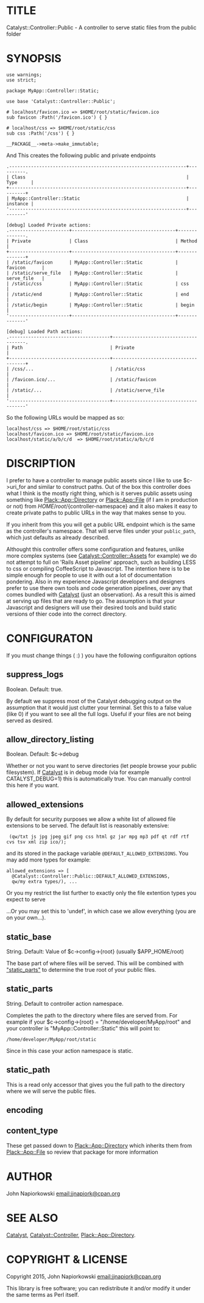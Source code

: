 # TITLE

Catalyst::Controller::Public - A controller to serve static files from the public folder

# SYNOPSIS

    use warnings;
    use strict;

    package MyApp::Controller::Static;

    use base 'Catalyst::Controller::Public';

    # localhost/favicon.ico => $HOME/root/static/favicon.ico
    sub favicon :Path('/favicon.ico') { }

    # localhost/css => $HOME/root/static/css
    sub css :Path('/css') { }

    __PACKAGE__->meta->make_immutable;

And This creates the following public and private endpoints

    .-----------------------------------------------------------------+----------.
    | Class                                                           | Type     |
    +-----------------------------------------------------------------+----------+
    | MyApp::Controller::Static                                       | instance |
    '-----------------------------------------------------------------+----------'

    [debug] Loaded Private actions:
    .----------------------+--------------------------------------+--------------.
    | Private              | Class                                | Method       |
    +----------------------+--------------------------------------+--------------+
    | /static/favicon      | MyApp::Controller::Static            | favicon      |
    | /static/serve_file   | MyApp::Controller::Static            | serve_file   |
    | /static/css          | MyApp::Controller::Static            | css          |
    | /static/end          | MyApp::Controller::Static            | end          |
    | /static/begin        | MyApp::Controller::Static            | begin        |
    '----------------------+--------------------------------------+--------------'

    [debug] Loaded Path actions:
    .-------------------------------------+--------------------------------------.
    | Path                                | Private                              |
    +-------------------------------------+--------------------------------------+
    | /css/...                            | /static/css                          |
    | /favicon.ico/...                    | /static/favicon                      |
    | /static/...                         | /static/serve_file                   |
    '-------------------------------------+--------------------------------------'

So the following URLs would be mapped as so:

    localhost/css => $HOME/root/static/css
    localhost/favicon.ico => $HOME/root/static/favicon.ico
    localhost/static/a/b/c/d  => $HOME/root/static/a/b/c/d

# DISCRIPTION

I prefer to have a controller to manage public assets since I like to use $c->uri\_for
and similar to construct paths.  Out of the box this controller does what I think is
the mostly right thing, which is it serves public assets using something like
[Plack::App::Directory](https://metacpan.org/pod/Plack::App::Directory) or [Plack::App::File](https://metacpan.org/pod/Plack::App::File) (if I am in production or not)
from $HOME/root/${controller-namespace} and it also makes it easy to create private
paths to public URLs in the way that makes sense to you.

If you inherit from this you will get a public URL endpoint which is the same as the
controller's namespace.  That will serve files under your `public_path`, which just
defaults as already described.

Althought this controller offers some configuration and features, unlike more complex
systems (see [Catalyst::Controller::Assets](https://metacpan.org/pod/Catalyst::Controller::Assets) for example) we do not attempt to full
on 'Rails Asset pipeline' approach, such as building LESS to css or compiling CoffeeScript
to Javascript.  The intention here is to be simple enough for people to use it with
out a lot of documentation pondering.  Also in my experience Javascript developers and
designers prefer to use there own tools and code generation pipelines, over any that
comes bundled with [Catalyst](https://metacpan.org/pod/Catalyst) (just an observation).  As a result this is aimed at
serving up files that are ready to go.  The assumption is that your Javascript and designers
will use their desired tools and build static versions of thier code into the correct
directory.

# CONFIGURATON

If you must change things ( :) ) you have the following configuraiton options

## suppress\_logs

Boolean.  Default: true.

By default we suppress most of the Catalyst debugging output on the assumption that it would 
just clutter your terminal.  Set this to a false value (like 0) if you want to see all the
full logs.  Useful if your files are not being served as desired.

## allow\_directory\_listing

Boolean.  Default: $c->debug

Whether or not you want to serve directories (let people browse your public filesystem).  If
[Catalyst](https://metacpan.org/pod/Catalyst) is in debug mode (via for example CATALYST\_DEBUG=1) this is automatically true.
You can manually control this here if you want.

## allowed\_extensions

By default for security purposes we allow a white list of allowed file extensions to be served.
The default list is reasonably extensive:

     (qw/txt js jpg jpeg gif png css html gz jar mpg mp3 pdf qt rdf rtf cvs tsv xml zip ico/);

and its stored in the package variable `@DEFAULT_ALLOWED_EXTENSIONS`.  You may add more types
for example:

    allowed_extensions => [
      @Catalyst::Controller::Public::DEFAULT_ALLOWED_EXTENSIONS,
      qw/my extra types/), ...

Or you my restrict the list further to exactly only the file extention types you expect to
serve

...Or you may set this to 'undef', in which case we allow everything (you are on your own...).

## static\_base

String.  Default: Value of $c->config->{root} (usually $APP\_HOME/root)

The base part of where files will be served.  This will be combined with ["static\_parts"](#static_parts)
to determine the true root of your public files.

## static\_parts

String. Default to controller action namespace.

Completes the path to the directory where files are served from.  For example if your
$c->config->{root} = "/home/developer/MyApp/root" and your controller is "MyApp::Controller::Static"
this will point to:

    /home/developer/MyApp/root/static

Since in this case your action namespace is static.

## static\_path

This is a read only accessor that gives you the full path to the directory where we will serve
the public files.

## encoding

## content\_type

These get passed down to [Plack::App::Directory](https://metacpan.org/pod/Plack::App::Directory) which inherits them from [Plack::App::File](https://metacpan.org/pod/Plack::App::File)
so review that package for more information

# AUTHOR

John Napiorkowski [email:jjnapiork@cpan.org](email:jjnapiork@cpan.org)

# SEE ALSO

[Catalyst](https://metacpan.org/pod/Catalyst), [Catalyst::Controller](https://metacpan.org/pod/Catalyst::Controller), [Plack::App::Directory](https://metacpan.org/pod/Plack::App::Directory).

# COPYRIGHT & LICENSE

Copyright 2015, John Napiorkowski [email:jjnapiork@cpan.org](email:jjnapiork@cpan.org)

This library is free software; you can redistribute it and/or modify it under
the same terms as Perl itself.
